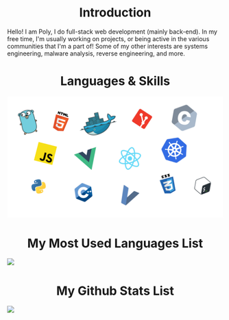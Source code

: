 
<h1 align="center">Introduction</h1>
<p >Hello! I am Poly, I do full-stack web development (mainly back-end). In my free time, I'm usually working on projects, or being active in the various communities that I'm a part of! Some of my other interests are systems engineering, malware analysis, reverse engineering, and more.</p>

<h1 align="center">Languages & Skills</h1>
<img src="images/skills.png"/>

<h1 align="center">My Most Used Languages List</h1>
<img src="https://github-readme-stats.vercel.app/api/top-langs/?username=PolyLmao&text_color=daf7dc&title_color=ffffff&bg_color=8e2de2,8e2de2,4a00e0"/>

<h1 align="center">My Github Stats List</h1>
<img src="https://github-readme-stats.vercel.app/api?username=PolyLmao&show_icons=true&title_color=ffffff&text_color=daf7dc&bg_color=8e2de2,8e2de2,4a00e0"/>
